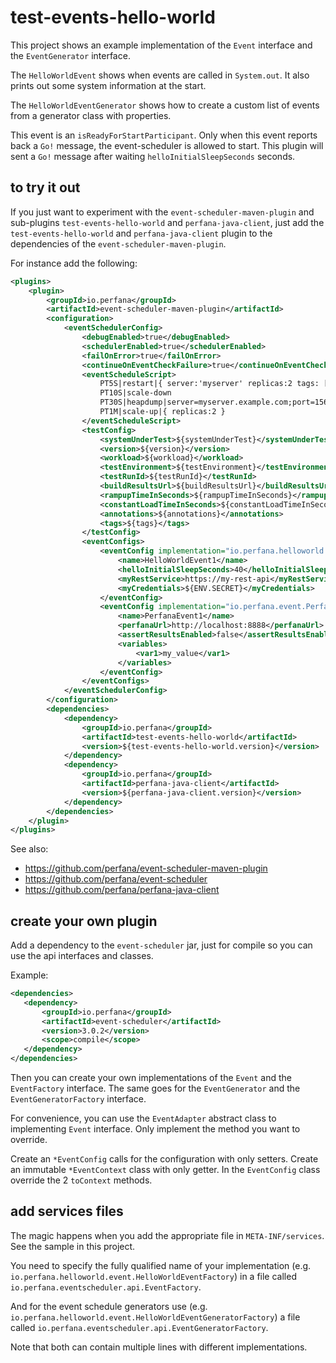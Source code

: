 # test-events-hello-world

This project shows an example implementation of the `Event` interface
and the `EventGenerator` interface.

The `HelloWorldEvent` shows when events are called in `System.out`.
It also prints out some system information at the start.

The `HelloWorldEventGenerator` shows how to create a custom list of events from
a generator class with properties.

This event is an `isReadyForStartParticipant`. Only when this event reports
back a `Go!` message, the event-scheduler is allowed to start.
This plugin will sent a `Go!` message after waiting `helloInitialSleepSeconds` seconds.

## to try it out

If you just want to experiment with the `event-scheduler-maven-plugin` and
sub-plugins `test-events-hello-world` and `perfana-java-client`,
just add the `test-events-hello-world` and `perfana-java-client` plugin to the dependencies
of the `event-scheduler-maven-plugin`.

For instance add the following:

```xml
<plugins>
    <plugin>
        <groupId>io.perfana</groupId>
        <artifactId>event-scheduler-maven-plugin</artifactId>
        <configuration>
            <eventSchedulerConfig>
                <debugEnabled>true</debugEnabled>
                <schedulerEnabled>true</schedulerEnabled>
                <failOnError>true</failOnError>
                <continueOnEventCheckFailure>true</continueOnEventCheckFailure>
                <eventScheduleScript>
                    PT5S|restart|{ server:'myserver' replicas:2 tags: [ 'first', 'second' ] }
                    PT10S|scale-down
                    PT30S|heapdump|server=myserver.example.com;port=1567
                    PT1M|scale-up|{ replicas:2 }
                </eventScheduleScript>
                <testConfig>
                    <systemUnderTest>${systemUnderTest}</systemUnderTest>
                    <version>${version}</version>
                    <workload>${workload}</workload>
                    <testEnvironment>${testEnvironment}</testEnvironment>
                    <testRunId>${testRunId}</testRunId>
                    <buildResultsUrl>${buildResultsUrl}</buildResultsUrl>
                    <rampupTimeInSeconds>${rampupTimeInSeconds}</rampupTimeInSeconds>
                    <constantLoadTimeInSeconds>${constantLoadTimeInSeconds}</constantLoadTimeInSeconds>
                    <annotations>${annotations}</annotations>
                    <tags>${tags}</tags>
                </testConfig>
                <eventConfigs>
                    <eventConfig implementation="io.perfana.helloworld.event.HelloWorldEventConfig">
                        <name>HelloWorldEvent1</name>
                        <helloInitialSleepSeconds>40</helloInitialSleepSeconds>
                        <myRestService>https://my-rest-api</myRestService>
                        <myCredentials>${ENV.SECRET}</myCredentials>
                    </eventConfig>
                    <eventConfig implementation="io.perfana.event.PerfanaEventConfig">
                        <name>PerfanaEvent1</name>
                        <perfanaUrl>http://localhost:8888</perfanaUrl>
                        <assertResultsEnabled>false</assertResultsEnabled>
                        <variables>
                            <var1>my_value</var1>
                        </variables>
                    </eventConfig>
                </eventConfigs>
            </eventSchedulerConfig>
        </configuration>
        <dependencies>
            <dependency>
                <groupId>io.perfana</groupId>
                <artifactId>test-events-hello-world</artifactId>
                <version>${test-events-hello-world.version}</version>
            </dependency>
            <dependency>
                <groupId>io.perfana</groupId>
                <artifactId>perfana-java-client</artifactId>
                <version>${perfana-java-client.version}</version>
            </dependency>
        </dependencies>
    </plugin>
</plugins>
```

See also: 
* https://github.com/perfana/event-scheduler-maven-plugin
* https://github.com/perfana/event-scheduler
* https://github.com/perfana/perfana-java-client

## create your own plugin

Add a dependency to the `event-scheduler` jar, just for compile so you can use the api interfaces
and classes.

Example:

```xml
<dependencies>
   <dependency>
       <groupId>io.perfana</groupId>
       <artifactId>event-scheduler</artifactId>
       <version>3.0.2</version>
       <scope>compile</scope>
   </dependency>
</dependencies>
```

Then you can create your own implementations of the `Event` and the `EventFactory` interface.
The same goes for the `EventGenerator` and the `EventGeneratorFactory` interface.

For convenience, you can use the `EventAdapter` abstract class 
to implementing `Event` interface. Only implement the method you want to override.

Create an `*EventConfig` calls for the configuration with only setters.
Create an immutable `*EventContext` class with only getter.
In the `EventConfig` class override the 2 `toContext` methods.

## add services files                               

The magic happens when you add the appropriate file
in `META-INF/services`. See the sample in this project.

You need to specify the fully qualified name of your implementation
(e.g. `io.perfana.helloworld.event.HelloWorldEventFactory`) 
in a file called `io.perfana.eventscheduler.api.EventFactory`. 

And for the event schedule generators use
(e.g. `io.perfana.helloworld.event.HelloWorldEventGeneratorFactory`) 
a file called `io.perfana.eventscheduler.api.EventGeneratorFactory`.

Note that both can contain multiple lines with different implementations.
 
